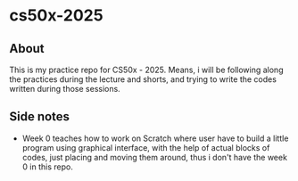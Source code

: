 # cs50x-2025
## About
This is my practice repo for CS50x - 2025. Means, i will be following along the practices during the lecture and shorts, and trying to write the codes written during those sessions.

## Side notes
- Week 0 teaches how to work on Scratch where user have to build a little program using graphical interface, with the help of actual blocks of codes, just placing and moving them around, thus i don't have the week 0 in this repo.
